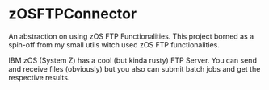 # zOSFTPConnector
An abstraction on using zOS FTP Functionalities.
This project borned as a spin-off from my small utils witch used zOS FTP functionalities.

IBM zOS (System Z) has a cool (but kinda rusty) FTP Server.
You can send and receive files (obviously) but you also can submit batch jobs and get the respective results.



